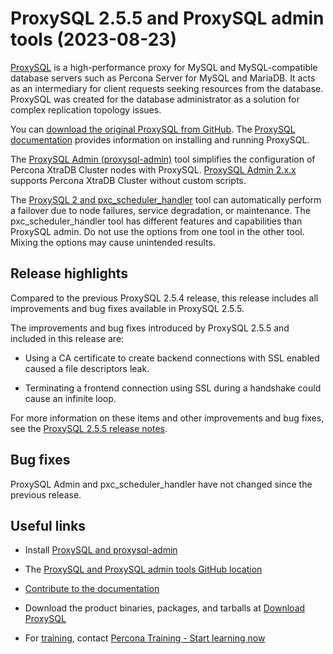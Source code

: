 # ProxySQL 2.5.5 and ProxySQL admin tools (2023-08-23)

[ProxySQL](https://proxysql.com/) is a high-performance proxy for MySQL and MySQL-compatible database servers such as Percona Server for MySQL and MariaDB. It acts as an intermediary for client requests seeking resources from the database. ProxySQL was created for the database administrator as a solution for complex replication topology issues.

You can [download the original ProxySQL from GitHub](https://github.com/sysown/proxysql/releases). The [ProxySQL documentation](https://proxysql.com/documentation/) provides information on installing and running ProxySQL.

The [ProxySQL Admin (proxysql-admin)](proxysql-admin-tool-v2-config.md) tool simplifies the configuration of Percona XtraDB Cluster nodes with ProxySQL. [ProxySQL Admin 2.x.x](proxysql-admin-tool-functions.md) supports Percona XtraDB Cluster without custom scripts.

The [ProxySQL 2 and pxc_scheduler_handler](psh-overview.md) tool can automatically perform a failover due to node failures, service degradation, or maintenance. The pxc_scheduler_handler tool has different features and capabilities than ProxySQL admin. Do not use the options from one tool in the other tool. Mixing the options may cause unintended results.

## Release highlights

Compared to the previous ProxySQL 2.5.4 release, this release includes all improvements and bug fixes available in ProxySQL 2.5.5.

The improvements and bug fixes introduced by ProxySQL 2.5.5 and included in this release are:

* Using a CA certificate to create backend connections with SSL enabled caused a file descriptors leak.

* Terminating a frontend connection using SSL during a handshake could cause an infinite loop.

For more information on these items and other improvements and bug fixes, see the [ProxySQL 2.5.5 release notes](https://github.com/sysown/proxysql/releases/tag/v2.5.5).


## Bug fixes

ProxySQL Admin and pxc_scheduler_handler have not changed since the previous release.

## Useful links

* Install [ProxySQL and proxysql-admin](https://docs.percona.com/proxysql/install-v2.html) 

* The [ProxySQL and ProxySQL admin tools GitHub location](https://github.com/percona/proxysql-admin-tool)

* [Contribute to the documentation](https://github.com/percona/proxysql-admin-tool-doc/blob/main/contributing.md)

* Download the product binaries, packages, and tarballs at [Download ProxySQL](https://www.percona.com/download-proxysql)

* For [training](https://www.percona.com/training), contact [Percona Training - Start learning now](https://learn.percona.com/contact-me)
